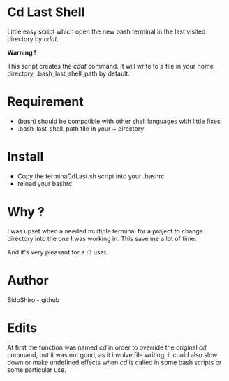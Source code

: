 # Cd Last Shell

Little easy script which open the new bash terminal in the last visited
directory by *cdat*.

**Warning !**

This script creates the *cdat* command. It will write to a file in your home
directory, .bash_last_shell_path by default.


# Requirement

  * (bash) should be compatible with other shell languages with little fixes
  * .bash_last_shell_path file in your ~ directory

# Install

  * Copy the terminaCdLast.sh script into your .bashrc
  * reload your bashrc

# Why ?

  I was upset when a needed multiple terminal for a project to change directory
  into the one I was working in. This save me a lot of time.

  And it's very pleasant for a i3 user.

# Author

  SidoShiro - github

# Edits

  At first the function was named *cd* in order to override the original *cd*
  command, but it was not good, as it involve file writing, it could also slow
  down or make undefined effects when *cd* is called in some bash scripts or
  some particular use.

